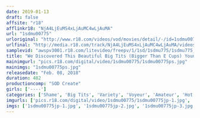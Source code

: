 ```yaml
---
date: 2019-01-13
draft: false
affsite: "r18"
afflinkr18: "NjA4LjEuMS4xLjAuMC4wLjAuMA"
url: "1sdmu00775"
urloriginal: "http://www.r18.com/videos/vod/movies/detail/-/id=1sdmu00775"
urlfinal: "http://media.r18.com/track/NjA4LjEuMS4xLjAuMC4wLjAuMA/videos/vod/movies/detail/-/id=1sdmu00775"
samplevid: "awspv3001.r18.com/litevideo/freepv/1/1sd/1sdmu775/1sdmu775_dmb_w.mp4"
title: "We Discovered This Beautiful Big Tits (Bigger Than E Cups) Young Lady At The Minakami Hot Springs Only One Towel, How About You Take A Hot Bath ? Everyone's Taking On This Mission Of Ultra Shame 9 Cum Shots When They Grab The Male Guests' Cocks And Measure Them With The Erection Tool, Are They All Ready To Cum!? Thanks To Our Viewers, We're At #39 In This Series A Commemorative Thank You Special"
mainimgurl: "pics.r18.com/digital/video/1sdmu00775/1sdmu00775ps.jpg"
mainimgs: "1sdmu00775ps.jpg"
releasedate: "Feb. 08, 2018"
duration: 482
productioncomp: "SOD Create"
girls: ['----']
categories: ['Shame', 'Big Tits', 'Variety', 'Voyeur', 'Amateur', 'Hot Spring', 'Over 4 Hours', 'Hi-Def', 'Special 7 studios SALE']
imgurls: ['pics.r18.com/digital/video/1sdmu00775/1sdmu00775jp-1.jpg', 'pics.r18.com/digital/video/1sdmu00775/1sdmu00775jp-2.jpg', 'pics.r18.com/digital/video/1sdmu00775/1sdmu00775jp-3.jpg', 'pics.r18.com/digital/video/1sdmu00775/1sdmu00775jp-4.jpg', 'pics.r18.com/digital/video/1sdmu00775/1sdmu00775jp-5.jpg', 'pics.r18.com/digital/video/1sdmu00775/1sdmu00775jp-6.jpg', 'pics.r18.com/digital/video/1sdmu00775/1sdmu00775jp-7.jpg', 'pics.r18.com/digital/video/1sdmu00775/1sdmu00775jp-8.jpg', 'pics.r18.com/digital/video/1sdmu00775/1sdmu00775jp-9.jpg', 'pics.r18.com/digital/video/1sdmu00775/1sdmu00775jp-10.jpg', 'pics.r18.com/digital/video/1sdmu00775/1sdmu00775jp-11.jpg', 'pics.r18.com/digital/video/1sdmu00775/1sdmu00775jp-12.jpg', 'pics.r18.com/digital/video/1sdmu00775/1sdmu00775jp-13.jpg', 'pics.r18.com/digital/video/1sdmu00775/1sdmu00775jp-14.jpg', 'pics.r18.com/digital/video/1sdmu00775/1sdmu00775jp-15.jpg', 'pics.r18.com/digital/video/1sdmu00775/1sdmu00775jp-16.jpg', 'pics.r18.com/digital/video/1sdmu00775/1sdmu00775jp-17.jpg', 'pics.r18.com/digital/video/1sdmu00775/1sdmu00775jp-18.jpg', 'pics.r18.com/digital/video/1sdmu00775/1sdmu00775jp-19.jpg', 'pics.r18.com/digital/video/1sdmu00775/1sdmu00775jp-20.jpg']
imgs: ['1sdmu00775jp-1.jpg', '1sdmu00775jp-2.jpg', '1sdmu00775jp-3.jpg', '1sdmu00775jp-4.jpg', '1sdmu00775jp-5.jpg', '1sdmu00775jp-6.jpg', '1sdmu00775jp-7.jpg', '1sdmu00775jp-8.jpg', '1sdmu00775jp-9.jpg', '1sdmu00775jp-10.jpg', '1sdmu00775jp-11.jpg', '1sdmu00775jp-12.jpg', '1sdmu00775jp-13.jpg', '1sdmu00775jp-14.jpg', '1sdmu00775jp-15.jpg', '1sdmu00775jp-16.jpg', '1sdmu00775jp-17.jpg', '1sdmu00775jp-18.jpg', '1sdmu00775jp-19.jpg', '1sdmu00775jp-20.jpg']
---
```


